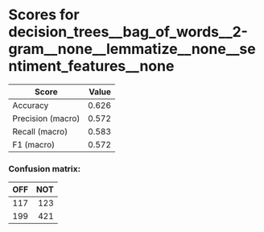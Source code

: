 # Scores for decision_trees__bag_of_words__2-gram__none__lemmatize__none__sentiment_features__none
|      Score      |Value|
|-----------------|----:|
|Accuracy         |0.626|
|Precision (macro)|0.572|
|Recall (macro)   |0.583|
|F1 (macro)       |0.572|

### Confusion matrix:
|OFF|NOT|
|--:|--:|
|117|123|
|199|421|
